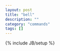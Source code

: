 ```yaml
---
layout: post
title: "bell"
description: ""
category: "commands"
tags: []
---
```

{% include JB/setup %}

